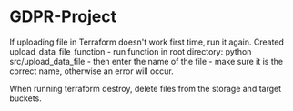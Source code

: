 # GDPR-Project

If uploading file in Terraform doesn't work first time, run it again.
Created upload_data_file_function - run function in root directory: python src/upload_data_file - then enter the name of the file - make sure it is the correct name, otherwise an error will occur.

When running terraform destroy, delete files from the storage and target buckets.